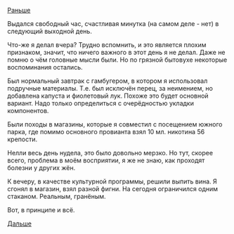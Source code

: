 [Раньше](2018.05.25.md)

Выдался свободный час, счастливая минутка (на самом деле - нет) в следующий выходной день.

Что-же я делал вчера? Трудно вспомнить, и это является плохим признаком, значит, что ничего важного в этот день я не делал. Даже не помню о чём головные мысли были. Но по грязной бытовухе некоторые воспоминания остались.

Был нормальный завтрак с гамбугером, в котором я использовал подручные материалы. Т.е. был исключён перец, за неимением, но добавлена капуста и фиолетовый лук. Похоже это будет основной вариант. Надо только определиться с очерёдностью укладки компонентов. 

Были походы в магазины, которые я совместил с посещением южного парка, где помимо основного провианта взял 10 мл. никотина 56 крепости.

Нелли весь день нудела, это было довольно мерзко. Но тут, скорее всего, проблема в моём восприятии, я же не знаю, как проходят болезни у других жён.

К вечеру, в качестве культурной программы, решили выпить вина. Я сгонял в магазин, взял разной фигни. На сегодня ограничился одним стаканом. Реальным, гранёным.

Вот, в принципе и всё.

[Дальше](2018.05.27.md)